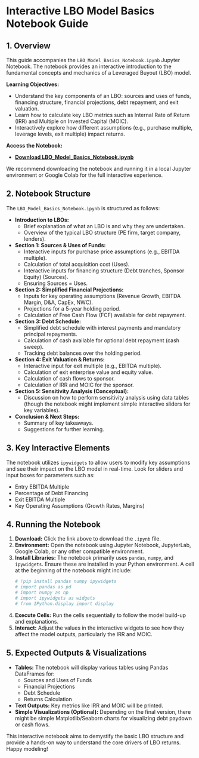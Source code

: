 # Interactive LBO Model Basics Notebook Guide

## 1. Overview

This guide accompanies the `LBO_Model_Basics_Notebook.ipynb` Jupyter Notebook. The notebook provides an interactive introduction to the fundamental concepts and mechanics of a Leveraged Buyout (LBO) model.

**Learning Objectives:**

*   Understand the key components of an LBO: sources and uses of funds, financing structure, financial projections, debt repayment, and exit valuation.
*   Learn how to calculate key LBO metrics such as Internal Rate of Return (IRR) and Multiple on Invested Capital (MOIC).
*   Interactively explore how different assumptions (e.g., purchase multiple, leverage levels, exit multiple) impact returns.

**Access the Notebook:**

*   **[Download LBO_Model_Basics_Notebook.ipynb](./LBO_Model_Basics_Notebook.ipynb)**

We recommend downloading the notebook and running it in a local Jupyter environment or Google Colab for the full interactive experience.

## 2. Notebook Structure

The `LBO_Model_Basics_Notebook.ipynb` is structured as follows:

*   **Introduction to LBOs:**
    *   Brief explanation of what an LBO is and why they are undertaken.
    *   Overview of the typical LBO structure (PE firm, target company, lenders).
*   **Section 1: Sources & Uses of Funds:**
    *   Interactive inputs for purchase price assumptions (e.g., EBITDA multiple).
    *   Calculation of total acquisition cost (Uses).
    *   Interactive inputs for financing structure (Debt tranches, Sponsor Equity) (Sources).
    *   Ensuring Sources = Uses.
*   **Section 2: Simplified Financial Projections:**
    *   Inputs for key operating assumptions (Revenue Growth, EBITDA Margin, D&A, CapEx, NWC).
    *   Projections for a 5-year holding period.
    *   Calculation of Free Cash Flow (FCF) available for debt repayment.
*   **Section 3: Debt Schedule:**
    *   Simplified debt schedule with interest payments and mandatory principal repayments.
    *   Calculation of cash available for optional debt repayment (cash sweep).
    *   Tracking debt balances over the holding period.
*   **Section 4: Exit Valuation & Returns:**
    *   Interactive input for exit multiple (e.g., EBITDA multiple).
    *   Calculation of exit enterprise value and equity value.
    *   Calculation of cash flows to sponsor.
    *   Calculation of IRR and MOIC for the sponsor.
*   **Section 5: Sensitivity Analysis (Conceptual):**
    *   Discussion on how to perform sensitivity analysis using data tables (though the notebook might implement simple interactive sliders for key variables).
*   **Conclusion & Next Steps:**
    *   Summary of key takeaways.
    *   Suggestions for further learning.

## 3. Key Interactive Elements

The notebook utilizes `ipywidgets` to allow users to modify key assumptions and see their impact on the LBO model in real-time. Look for sliders and input boxes for parameters such as:

*   Entry EBITDA Multiple
*   Percentage of Debt Financing
*   Exit EBITDA Multiple
*   Key Operating Assumptions (Growth Rates, Margins)

## 4. Running the Notebook

1.  **Download:** Click the link above to download the `.ipynb` file.
2.  **Environment:** Open the notebook using Jupyter Notebook, JupyterLab, Google Colab, or any other compatible environment.
3.  **Install Libraries:** The notebook primarily uses `pandas`, `numpy`, and `ipywidgets`. Ensure these are installed in your Python environment. A cell at the beginning of the notebook might include:
    ```python
    # !pip install pandas numpy ipywidgets
    # import pandas as pd
    # import numpy as np
    # import ipywidgets as widgets
    # from IPython.display import display
    ```
4.  **Execute Cells:** Run the cells sequentially to follow the model build-up and explanations.
5.  **Interact:** Adjust the values in the interactive widgets to see how they affect the model outputs, particularly the IRR and MOIC.

## 5. Expected Outputs & Visualizations

*   **Tables:** The notebook will display various tables using Pandas DataFrames for:
    *   Sources and Uses of Funds
    *   Financial Projections
    *   Debt Schedule
    *   Returns Calculation
*   **Text Outputs:** Key metrics like IRR and MOIC will be printed.
*   **Simple Visualizations (Optional):** Depending on the final version, there might be simple Matplotlib/Seaborn charts for visualizing debt paydown or cash flows.

This interactive notebook aims to demystify the basic LBO structure and provide a hands-on way to understand the core drivers of LBO returns. Happy modeling!
